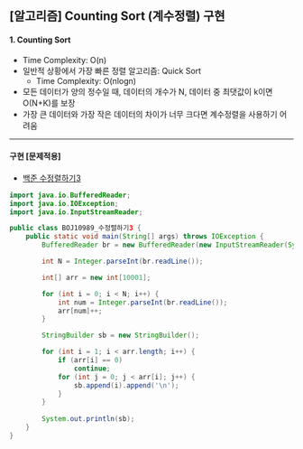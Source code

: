 ## [알고리즘] Counting Sort (계수정렬) 구현

#### 1. Counting Sort

- Time Complexity: O(n)
- 일반적 상황에서 가장 빠른 정렬 알고리즘:  Quick Sort
  - Time Complexity: O(nlogn)
- 모든 데이터가 양의 정수일 때, 데이터의 개수가 N, 데이터 중 최댓값이 k이면 O(N+K)를 보장
- 가장 큰 데이터와 가장 작은 데이터의 차이가 너무 크다면 계수정렬을 사용하기 어려움

<hr>

#### 구현 [문제적용] 

- [백준 수정렬하기3](https://www.acmicpc.net/problem/10989)

```java
import java.io.BufferedReader;
import java.io.IOException;
import java.io.InputStreamReader;

public class BOJ10989_수정렬하기3 {
	public static void main(String[] args) throws IOException {
		BufferedReader br = new BufferedReader(new InputStreamReader(System.in));

		int N = Integer.parseInt(br.readLine());

		int[] arr = new int[10001];

		for (int i = 0; i < N; i++) {
			int num = Integer.parseInt(br.readLine());
			arr[num]++;
		}

		StringBuilder sb = new StringBuilder();

		for (int i = 1; i < arr.length; i++) {
			if (arr[i] == 0)
				continue;
			for (int j = 0; j < arr[i]; j++) {
				sb.append(i).append('\n');
			}
		}
		
		System.out.println(sb);
	}
}
```



